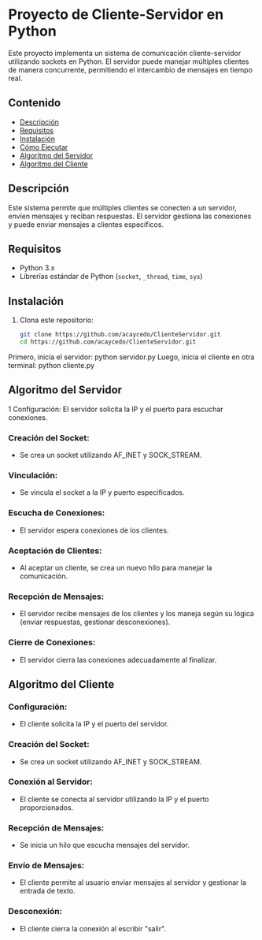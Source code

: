 # Proyecto de Cliente-Servidor en Python

Este proyecto implementa un sistema de comunicación cliente-servidor utilizando sockets en Python. El servidor puede manejar múltiples clientes de manera concurrente, permitiendo el intercambio de mensajes en tiempo real.

## Contenido

- [Descripción](#descripción)
- [Requisitos](#requisitos)
- [Instalación](#instalación)
- [Cómo Ejecutar](#cómo-ejecutar)
- [Algoritmo del Servidor](#algoritmo-del-servidor)
- [Algoritmo del Cliente](#algoritmo-del-cliente)

## Descripción

Este sistema permite que múltiples clientes se conecten a un servidor, envíen mensajes y reciban respuestas. El servidor gestiona las conexiones y puede enviar mensajes a clientes específicos.

## Requisitos

- Python 3.x
- Librerías estándar de Python (`socket`, `_thread`, `time`, `sys`)

## Instalación

1. Clona este repositorio:
   ```bash
   git clone https://github.com/acaycedo/ClienteServidor.git
   cd https://github.com/acaycedo/ClienteServidor.git
Primero, inicia el servidor:
  python servidor.py
Luego, inicia el cliente en otra terminal:
  python cliente.py


## Algoritmo del Servidor
   1 Configuración:
   El servidor solicita la IP y el puerto para escuchar conexiones.
  ### Creación del Socket:
   - Se crea un socket utilizando AF_INET y SOCK_STREAM.
   
   ### Vinculación:
   - Se vincula el socket a la IP y puerto especificados.
   
   ### Escucha de Conexiones:
   - El servidor espera conexiones de los clientes.
   
   ### Aceptación de Clientes:
   - Al aceptar un cliente, se crea un nuevo hilo para manejar la comunicación.
   
   ### Recepción de Mensajes:
   - El servidor recibe mensajes de los clientes y los maneja según su lógica (enviar respuestas, gestionar desconexiones).
   
   ### Cierre de Conexiones:
   - El servidor cierra las conexiones adecuadamente al finalizar.
   
## Algoritmo del Cliente

   ### Configuración:
   - El cliente solicita la IP y el puerto del servidor.
   ### Creación del Socket:
   - Se crea un socket utilizando AF_INET y SOCK_STREAM.
   ### Conexión al Servidor:
   - El cliente se conecta al servidor utilizando la IP y el puerto proporcionados.
   ### Recepción de Mensajes:
   - Se inicia un hilo que escucha mensajes del servidor.
   ### Envío de Mensajes:
   - El cliente permite al usuario enviar mensajes al servidor y gestionar la entrada de texto.
   ### Desconexión:
   - El cliente cierra la conexión al escribir "salir".
